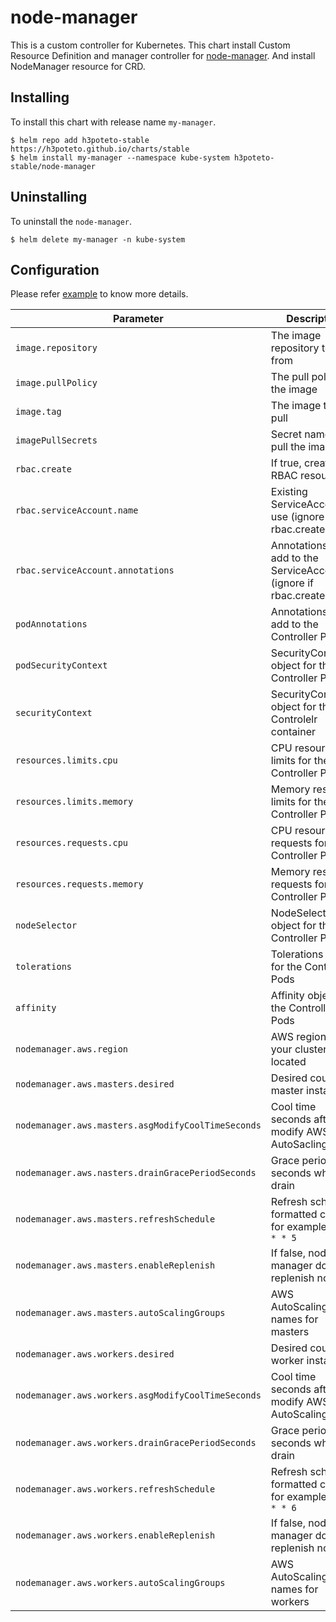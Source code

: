 # node-manager

This is a custom controller for Kubernetes. This chart install Custom Resource Definition and manager controller for [node-manager](https://github.com/h3poteto/node-manager). And install NodeManager resource for CRD.

## Installing
To install this chart with release name `my-manager`.

```
$ helm repo add h3poteto-stable https://h3poteto.github.io/charts/stable
$ helm install my-manager --namespace kube-system h3poteto-stable/node-manager
```

## Uninstalling
To uninstall the `node-manager`.

```
$ helm delete my-manager -n kube-system
```

## Configuration
Please refer [example](../../examples/node-manager) to know more details.

Parameter | Description | Default
|---------|---------|---------|
| `image.repository` | The image repository to pull from | `ghcr.io/h3poteto/node-manager` |
| `image.pullPolicy` | The pull policy for the image | `IfNotPresent` |
| `image.tag` | The image tag to pull | `0.2.2` |
| `imagePullSecrets` | Secret names to pull the image | `[]` |
| `rbac.create` | If true, create RBAC resources | `true` |
| `rbac.serviceAccount.name` | Existing ServiceAccount to use (ignore if rbac.create=true) | `default` |
| `rbac.serviceAccount.annotations` | Annotations to add to the ServiceAccount (ignore if rbac.create=false) | `{}` |
| `podAnnotations` | Annotations to add to the Controller Pods | `{}` |
| `podSecurityContext` | SecurityContext object for the Controller Pods | `{}` |
| `securityContext` | SecurityContext object for the Controlelr container | `{}` |
| `resources.limits.cpu` |CPU resource limits for the Controller Pods | `200m` |
| `resources.limits.memory` | Memory resource limits for the Controller Pods | `1000Mi` |
| `resources.requests.cpu` | CPU resource requests for the Controller Pods | `100m` |
| `resources.requests.memory` | Memory resource requests for the Controller Pods | `200Mi` |
| `nodeSelector` |NodeSelector object for the Controller Pods | `{}` |
| `tolerations` | Tolerations array for the Controller Pods | `{}` |
| `affinity` |Affinity object for the Controller Pods | `{}`|
| `nodemanager.aws.region` | AWS region of your cluster is located | `us-east-1` |
| `nodemanager.aws.masters.desired` | Desired count of master instances | `""` |
| `nodemanager.aws.masters.asgModifyCoolTimeSeconds` | Cool time seconds after modify AWS AutoSaclingGroup | `""`|
| `nodemanager.aws.nasters.drainGracePeriodSeconds` | Grace period seconds when drain | `""` |
| `nodemanager.aws.masters.refreshSchedule` | Refresh schedule formatted cron, for example `23 10 * * 5` | `""` |
| `nodemanager.aws.masters.enableReplenish` | If false, node-manager does not replenish nodes | `true` |
| `nodemanager.aws.masters.autoScalingGroups` | AWS AutoScalingGroup names for masters | `[]` |
| `nodemanager.aws.workers.desired` | Desired count of worker instances | `""` |
| `nodemanager.aws.workers.asgModifyCoolTimeSeconds` | Cool time seconds after modify AWS AutoScalingGroup | `""` |
| `nodemanager.aws.workers.drainGracePeriodSeconds` | Grace period seconds when drain | `""` |
| `nodemanager.aws.workers.refreshSchedule` | Refresh schedule formatted cron, for example `23 10 * * 6` | `""` |
| `nodemanager.aws.workers.enableReplenish` | If false, node-manager does not replenish nodes | `true` |
| `nodemanager.aws.workers.autoScalingGroups` | AWS AutoScalingGroup names for workers | `[]` |

